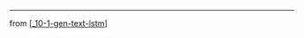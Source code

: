 
---
from [[_10-1-gen-text-lstm]]

[//begin]: # "Autogenerated link references for markdown compatibility"
[_10-1-gen-text-lstm]: _10-1-gen-text-lstm.md "_10-1-gen-text-lstm"
[//end]: # "Autogenerated link references"